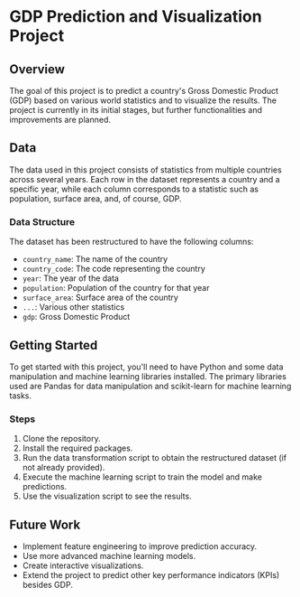 # GDP Prediction and Visualization Project

## Overview
The goal of this project is to predict a country's Gross Domestic Product (GDP) based on various world statistics and to visualize the results. The project is currently in its initial stages, but further functionalities and improvements are planned.

## Data
The data used in this project consists of statistics from multiple countries across several years. Each row in the dataset represents a country and a specific year, while each column corresponds to a statistic such as population, surface area, and, of course, GDP.

### Data Structure
The dataset has been restructured to have the following columns:
- `country_name`: The name of the country
- `country_code`: The code representing the country
- `year`: The year of the data
- `population`: Population of the country for that year
- `surface_area`: Surface area of the country
- `...`: Various other statistics
- `gdp`: Gross Domestic Product

## Getting Started
To get started with this project, you'll need to have Python and some data manipulation and machine learning libraries installed. The primary libraries used are Pandas for data manipulation and scikit-learn for machine learning tasks.

### Steps
1. Clone the repository.
2. Install the required packages.
3. Run the data transformation script to obtain the restructured dataset (if not already provided).
4. Execute the machine learning script to train the model and make predictions.
5. Use the visualization script to see the results.

## Future Work
- Implement feature engineering to improve prediction accuracy.
- Use more advanced machine learning models.
- Create interactive visualizations.
- Extend the project to predict other key performance indicators (KPIs) besides GDP.


